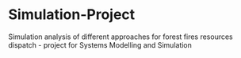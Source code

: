 # Simulation-Project
Simulation analysis of different approaches for forest fires resources dispatch - project for Systems Modelling and Simulation
